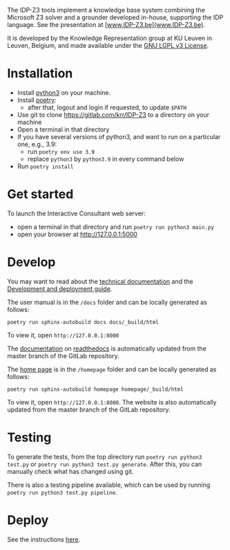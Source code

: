The IDP-Z3 tools implement a knowledge base system combining the Microsoft Z3 solver and a grounder developed in-house, supporting the IDP language.  See the presentation at [www.IDP-Z3.be](www.IDP-Z3.be).

It is developed by the Knowledge Representation group at KU Leuven in Leuven, Belgium, and made available under the [GNU LGPL v3 License](https://www.gnu.org/licenses/lgpl-3.0.txt).


# Installation

* Install [python3](https://www.python.org/downloads/) on your machine.
* Install [poetry](https://python-poetry.org/docs/#installation):
    * after that, logout and login if requested, to update `$PATH`
* Use git to clone https://gitlab.com/krr/IDP-Z3 to a directory on your machine
* Open a terminal in that directory
* If you have several versions of python3, and want to run on a particular one, e.g., 3.9:
    * run `poetry env use 3.9`
    * replace `python3` by `python3.9` in every command below
* Run `poetry install`


# Get started

To launch the Interactive Consultant web server:

* open a terminal in that directory and run `poetry run python3 main.py`
* open your browser at http://127.0.0.1:5000


# Develop

You may want to read about the [technical documentation](http://docs.idp-z3.be/en/latest/code_reference.html) and the [Development and deployment guide](https://gitlab.com/krr/IDP-Z3/-/wikis/Development-and-deployment-guide).

The user manual is in the `/docs` folder and can be locally generated as follows:
~~~~
poetry run sphinx-autobuild docs docs/_build/html
~~~~
To view it, open `http://127.0.0.1:8000`

The [documentation](https://docs.IDP-Z3.be) on [readthedocs](https://readthedocs.org/projects/idp-z3/) is automatically updated from the master branch of the GitLab repository.

The [home page](https://www.IDP-Z3.be) is in the `/homepage` folder and can be locally generated as follows:
~~~~
poetry run sphinx-autobuild homepage homepage/_build/html
~~~~
To view it, open `http://127.0.0.1:8000`.  The website is also automatically updated from the master branch of the GitLab repository.


# Testing

To generate the tests, from the top directory run `poetry run python3 test.py` or `poetry run python3 test.py generate`.
After this, you can manually check what has changed using git.

There is also a testing pipeline available, which can be used by running `poetry run python3 test.py pipeline`.


# Deploy

See the instructions [here](https://gitlab.com/krr/IDP-Z3/-/wikis/Development-and-deployment-guide).